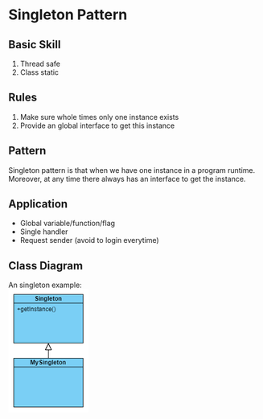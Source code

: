 

# Singleton Pattern

## Basic Skill
1. Thread safe
2. Class static

## Rules
1. Make sure whole times only one instance exists
2. Provide an global interface to get this instance

## Pattern
Singleton pattern is that when we have one instance in a program runtime. Moreover, at any time there always has an interface to get the instance.

## Application
* Global variable/function/flag
* Single handler
* Request sender (avoid to login everytime)

## Class Diagram
An singleton example:<br>
![Singleton diagram](singleton_pattern.png)
